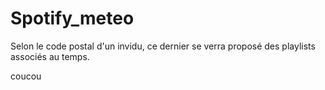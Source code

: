 # Spotify_meteo
Selon le code postal d'un invidu, ce dernier se verra proposé des playlists associés au temps.

coucou